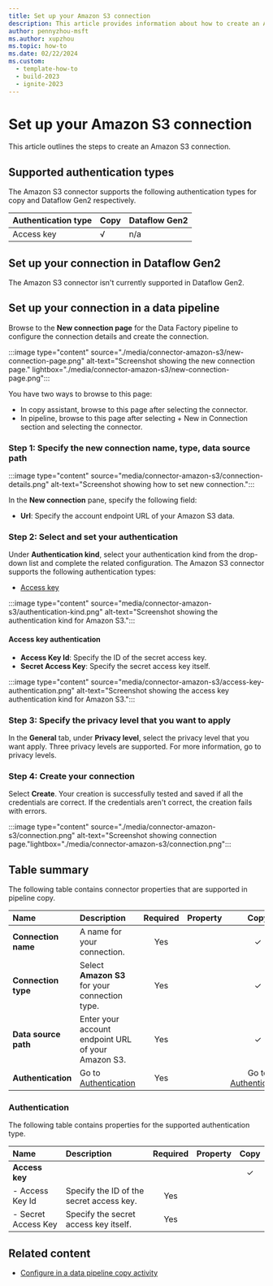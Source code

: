 ```yaml
---
title: Set up your Amazon S3 connection
description: This article provides information about how to create an Amazon S3 connection in Microsoft Fabric.
author: pennyzhou-msft
ms.author: xupzhou
ms.topic: how-to
ms.date: 02/22/2024
ms.custom:
  - template-how-to
  - build-2023
  - ignite-2023
---
```


# Set up your Amazon S3 connection

This article outlines the steps to create an Amazon S3 connection.

## Supported authentication types

The Amazon S3 connector supports the following authentication types for copy and Dataflow Gen2 respectively.  

|Authentication type |Copy |Dataflow Gen2 |
|:---|:---|:---|
|Access key| √| n/a|

## Set up your connection in Dataflow Gen2

The Amazon S3 connector isn't currently supported in Dataflow Gen2.

## Set up your connection in a data pipeline

Browse to the **New connection page** for the Data Factory pipeline to configure the connection details and create the connection.

:::image type="content" source="./media/connector-amazon-s3/new-connection-page.png" alt-text="Screenshot showing the new connection page." lightbox="./media/connector-amazon-s3/new-connection-page.png":::

You have two ways to browse to this page:

- In copy assistant, browse to this page after selecting the connector.
- In pipeline, browse to this page after selecting + New in Connection section and selecting the connector.

### Step 1: Specify the new connection name, type, data source path

   :::image type="content" source="media/connector-amazon-s3/connection-details.png" alt-text="Screenshot showing how to set new connection.":::

In the **New connection** pane, specify the following field:

- **Url**: Specify the account endpoint URL of your Amazon S3 data.

### Step 2:  Select and set your authentication

Under **Authentication kind**, select your authentication kind from the drop-down list and complete the related configuration. The Amazon S3 connector supports the following authentication types:

- [Access key](#access-key-authentication)

:::image type="content" source="media/connector-amazon-s3/authentication-kind.png" alt-text="Screenshot showing the authentication kind for Amazon S3.":::

#### Access key authentication

- **Access Key Id**: Specify the ID of the secret access key.
- **Secret Access Key**: Specify the secret access key itself.

:::image type="content" source="media/connector-amazon-s3/access-key-authentication.png" alt-text="Screenshot showing the access key authentication kind for Amazon S3.":::

### Step 3: Specify the privacy level that you want to apply

In the **General** tab, under **Privacy level**, select the privacy level that you want apply. Three privacy levels are supported. For more information, go to privacy levels.

### Step 4: Create your connection

Select **Create**. Your creation is successfully tested and saved if all the credentials are correct. If the credentials aren't correct, the creation fails with errors.

:::image type="content" source="./media/connector-amazon-s3/connection.png" alt-text="Screenshot showing connection page."lightbox="./media/connector-amazon-s3/connection.png":::

## Table summary

The following table contains connector properties that are supported in pipeline copy.

|Name|Description|Required|Property|Copy|
|:---|:---|:---:|:---|:---:|
|**Connection name**|A name for your connection.|Yes||✓|
|**Connection type**|Select **Amazon S3** for your connection type.|Yes||✓|
|**Data source path**|Enter your account endpoint URL of your Amazon S3.|Yes||✓|
|**Authentication**|Go to [Authentication](#authentication) |Yes||Go to [Authentication](#authentication)|

### Authentication

The following table contains properties for the supported authentication type.

|Name|Description|Required|Property|Copy|
|:---|:---|:---:|:---|:---:|
|**Access key**||||✓|
|- Access Key Id|Specify the ID of the secret access key.|Yes |||
|- Secret Access Key|Specify the secret access key itself.|Yes |||

## Related content

- [Configure in a data pipeline copy activity](connector-amazon-s3-copy-activity.md)
